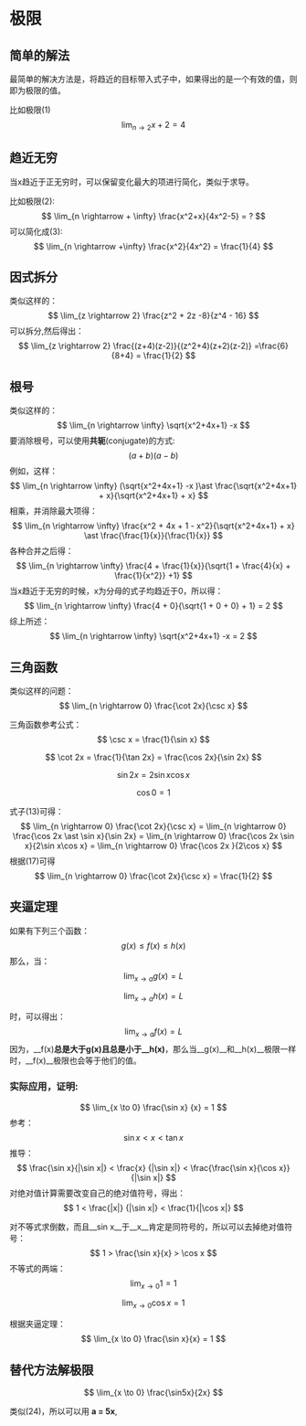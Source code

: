 # 极限

## 简单的解法

最简单的解决方法是，将趋近的目标带入式子中，如果得出的是一个有效的值，则即为极限的值。

比如极限(1)
$$
\lim_{n \rightarrow 2} x+2 = 4
$$


## 趋近无穷

当x趋近于正无穷时，可以保留变化最大的项进行简化，类似于求导。

比如极限(2):
$$
\lim_{n \rightarrow + \infty} \frac{x^2+x}{4x^2-5} = ?
$$
可以简化成(3):
$$
\lim_{n \rightarrow +\infty} \frac{x^2}{4x^2} = \frac{1}{4}
$$



## 因式拆分

类似这样的：
$$
\lim_{z \rightarrow 2} \frac{z^2 + 2z -8}{z^4 - 16}
$$
可以拆分,然后得出：
$$
\lim_{z \rightarrow 2} \frac{(z+4)(z-2)}{(z^2+4)(z+2)(z-2)} =\frac{6}{8+4} = \frac{1}{2}
$$


## 根号

类似这样的：
$$
\lim_{n \rightarrow \infty} \sqrt{x^2+4x+1} -x
$$
要消除根号，可以使用**共轭**(conjugate)的方式:
$$
(a+b)(a-b)
$$
例如，这样：
$$
\lim_{n \rightarrow \infty} (\sqrt{x^2+4x+1} -x )\ast \frac{\sqrt{x^2+4x+1} + x}{\sqrt{x^2+4x+1} + x}
$$
相乘，并消除最大项得：
$$
\lim_{n \rightarrow \infty} \frac{x^2 + 4x + 1 - x^2}{\sqrt{x^2+4x+1} + x} \ast \frac{\frac{1}{x}}{\frac{1}{x}}
$$
各种合并之后得：
$$
\lim_{n \rightarrow \infty} \frac{4 + \frac{1}{x}}{\sqrt{1 + \frac{4}{x} + \frac{1}{x^2}} +1}
$$
当x趋近于无穷的时候，x为分母的式子均趋近于0，所以得：
$$
\lim_{n \rightarrow \infty} \frac{4 + 0}{\sqrt{1 + 0 + 0} + 1} = 2
$$
综上所述：
$$
\lim_{n \rightarrow \infty} \sqrt{x^2+4x+1} -x = 2
$$


## 三角函数

类似这样的问题： 
$$
\lim_{n \rightarrow 0} \frac{\cot 2x}{\csc x}
$$


三角函数参考公式：
$$
\csc x = \frac{1}{\sin x}
$$

$$
\cot 2x = \frac{1}{\tan 2x} = \frac{\cos 2x}{\sin 2x}
$$


$$
\sin 2x = 2 \sin x \cos x
$$

$$
\cos 0 = 1
$$


式子(13)可得：
$$
\lim_{n \rightarrow 0} \frac{\cot 2x}{\csc x} = \lim_{n \rightarrow 0} \frac{\cos 2x \ast \sin x}{\sin 2x} = \lim_{n \rightarrow 0} \frac{\cos 2x \sin x}{2\sin x\cos x} =  \lim_{n \rightarrow 0} \frac{\cos 2x }{2\cos x}
$$
根据(17)可得
$$
\lim_{n \rightarrow 0} \frac{\cot 2x}{\csc x} =  \frac{1}{2}
$$


## 夹逼定理



如果有下列三个函数：
$$
g(x) \leq f(x) \leq h(x)
$$
那么，当：
$$
\lim_{x \to a} g(x) = L 
$$

$$
\lim_{x \to a} h(x) = L
$$

时，可以得出：
$$
\lim_{x \to a} f(x) = L
$$
因为，__f(x)__总是大于g(x)且总是小于__h(x)__，那么当__g(x)__和__h(x)__极限一样时，__f(x)__极限也会等于他们的值。

 

### 实际应用，证明:


$$
\lim_{x \to 0} \frac{\sin x} {x} = 1
$$
参考：
$$
\sin x < x < \tan x
$$
推导：
$$
\frac{\sin x}{|\sin x|} < \frac{x} {|\sin x|} < \frac{\frac{\sin x}{\cos x}}{|\sin x|}
$$
对绝对值计算需要改变自己的绝对值符号，得出：
$$
1 < \frac{|x|} {|\sin x|} < \frac{1}{|\cos x|}
$$


对不等式求倒数，而且__sin x__于__x__肯定是同符号的，所以可以去掉绝对值符号：
$$
1 > \frac{\sin x}{x} > \cos x
$$
不等式的两端：
$$
\lim_{x \to 0} 1 = 1
$$

$$
\lim_{x \to 0} \cos x = 1
$$

根据夹逼定理：
$$
\lim_{x \to 0} \frac{\sin x}{x} = 1
$$


## 替代方法解极限

$$
\lim_{x \to 0} \frac{\sin5x}{2x}
$$

类似(24)，所以可以用 __a = 5x__,





























































